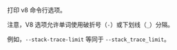 <!-- YAML
added: v0.1.3
-->

打印 v8 命令行选项。

注意，V8 选项允许单词使用破折号（`-`）或下划线（`_`）分隔。

例如，`--stack-trace-limit` 等同于 `--stack_trace_limit`。

